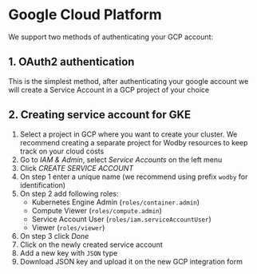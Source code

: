 # Google Cloud Platform

We support two methods of authenticating your GCP account:

## 1. OAuth2 authentication

This is the simplest method, after authenticating your google account we will create a Service Account in a GCP project of your choice 

## 2. Creating service account for GKE

1. Select a project in GCP where you want to create your cluster. We recommend creating a separate project for Wodby resources to keep track on your cloud costs
2. Go to _IAM & Admin_, select _Service Accounts_ on the left menu
3. Click _CREATE SERVICE ACCOUNT_ 
4. On step 1 enter a unique name (we recommend using prefix `wodby` for identification)
5. On step 2 add following roles:
    - Kubernetes Engine Admin (`roles/container.admin`)
    - Compute Viewer (`roles/compute.admin`)
    - Service Account User (`roles/iam.serviceAccountUser`)
    - Viewer (`roles/viewer`)
6. On step 3 click _Done_
7. Click on the newly created service account
8. Add a new key with `JSON` type
9. Download JSON key and upload it on the new GCP integration form
